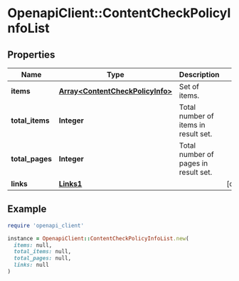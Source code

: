# OpenapiClient::ContentCheckPolicyInfoList

## Properties

| Name | Type | Description | Notes |
| ---- | ---- | ----------- | ----- |
| **items** | [**Array&lt;ContentCheckPolicyInfo&gt;**](ContentCheckPolicyInfo.md) | Set of items. |  |
| **total_items** | **Integer** | Total number of items in result set. |  |
| **total_pages** | **Integer** | Total number of pages in result set. |  |
| **links** | [**Links1**](Links1.md) |  | [optional] |

## Example

```ruby
require 'openapi_client'

instance = OpenapiClient::ContentCheckPolicyInfoList.new(
  items: null,
  total_items: null,
  total_pages: null,
  links: null
)
```


